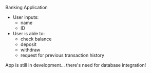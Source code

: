 Banking Application

* User inputs:
  * name
  * ID
* User is able to:
   * check balance
   * deposit
   * withdraw
   * request for previous transaction history

App is still in development... there's need for database integration!
